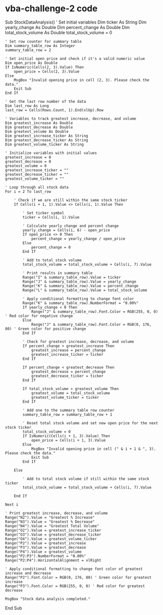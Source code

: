 # vba-challenge-2 code

Sub StockDataAnalysis()
    ' Set initial variables
    Dim ticker As String
    Dim yearly_change As Double
    Dim percent_change As Double
    Dim total_stock_volume As Double
    total_stock_volume = 0

    ' Set row counter for summary table
    Dim summary_table_row As Integer
    summary_table_row = 2

    ' Set initial open price and check if it's a valid numeric value
    Dim open_price As Double
    If IsNumeric(Cells(2, 3).Value) Then
        open_price = Cells(2, 3).Value
    Else
        MsgBox "Invalid opening price in cell (2, 3). Please check the data."
        Exit Sub
    End If

    ' Get the last row number of the data
    Dim last_row As Long
    last_row = Cells(Rows.Count, 1).End(xlUp).Row

    ' Variables to track greatest increase, decrease, and volume
    Dim greatest_increase As Double
    Dim greatest_decrease As Double
    Dim greatest_volume As Double
    Dim greatest_increase_ticker As String
    Dim greatest_decrease_ticker As String
    Dim greatest_volume_ticker As String

    ' Initialize variables with initial values
    greatest_increase = 0
    greatest_decrease = 0
    greatest_volume = 0
    greatest_increase_ticker = ""
    greatest_decrease_ticker = ""
    greatest_volume_ticker = ""

    ' Loop through all stock data
    For i = 2 To last_row

        ' Check if we are still within the same stock ticker
        If Cells(i + 1, 1).Value <> Cells(i, 1).Value Then

            ' Set ticker symbol
            ticker = Cells(i, 1).Value

            ' Calculate yearly change and percent change
            yearly_change = Cells(i, 6) - open_price
            If open_price <> 0 Then
                percent_change = yearly_change / open_price
            Else
                percent_change = 0
            End If

            ' Add to total stock volume
            total_stock_volume = total_stock_volume + Cells(i, 7).Value

            ' Print results in summary table
            Range("I" & summary_table_row).Value = ticker
            Range("J" & summary_table_row).Value = yearly_change
            Range("K" & summary_table_row).Value = percent_change
            Range("L" & summary_table_row).Value = total_stock_volume

            ' Apply conditional formatting to change font color
            Range("K" & summary_table_row).NumberFormat = "0.00%"
            If yearly_change < 0 Then
                Range("J" & summary_table_row).Font.Color = RGB(255, 0, 0) ' Red color for negative change
            Else
                Range("J" & summary_table_row).Font.Color = RGB(0, 176, 80) ' Green color for positive change
            End If

            ' Check for greatest increase, decrease, and volume
            If percent_change > greatest_increase Then
                greatest_increase = percent_change
                greatest_increase_ticker = ticker
            End If

            If percent_change < greatest_decrease Then
                greatest_decrease = percent_change
                greatest_decrease_ticker = ticker
            End If

            If total_stock_volume > greatest_volume Then
                greatest_volume = total_stock_volume
                greatest_volume_ticker = ticker
            End If

            ' Add one to the summary table row counter
            summary_table_row = summary_table_row + 1

            ' Reset total stock volume and set new open price for the next stock ticker
            total_stock_volume = 0
            If IsNumeric(Cells(i + 1, 3).Value) Then
                open_price = Cells(i + 1, 3).Value
            Else
                MsgBox "Invalid opening price in cell (" & i + 1 & ", 3). Please check the data."
                Exit Sub
            End If

        Else

            ' Add to total stock volume if still within the same stock ticker
            total_stock_volume = total_stock_volume + Cells(i, 7).Value

        End If

    Next i

    ' Print greatest increase, decrease, and volume
    Range("N2").Value = "Greatest % Increase"
    Range("N3").Value = "Greatest % Decrease"
    Range("N4").Value = "Greatest Total Volume"
    Range("O2").Value = greatest_increase_ticker
    Range("O3").Value = greatest_decrease_ticker
    Range("O4").Value = greatest_volume_ticker
    Range("P2").Value = greatest_increase
    Range("P3").Value = greatest_decrease
    Range("P4").Value = greatest_volume
    Range("P2:P3").NumberFormat = "0.00%"
    Range("P2:P4").HorizontalAlignment = xlRight

    ' Apply conditional formatting to change font color of greatest increase and decrease
    Range("P2").Font.Color = RGB(0, 176, 80) ' Green color for greatest increase
    Range("P3").Font.Color = RGB(255, 0, 0) ' Red color for greatest decrease

    MsgBox "Stock data analysis completed."

End Sub
